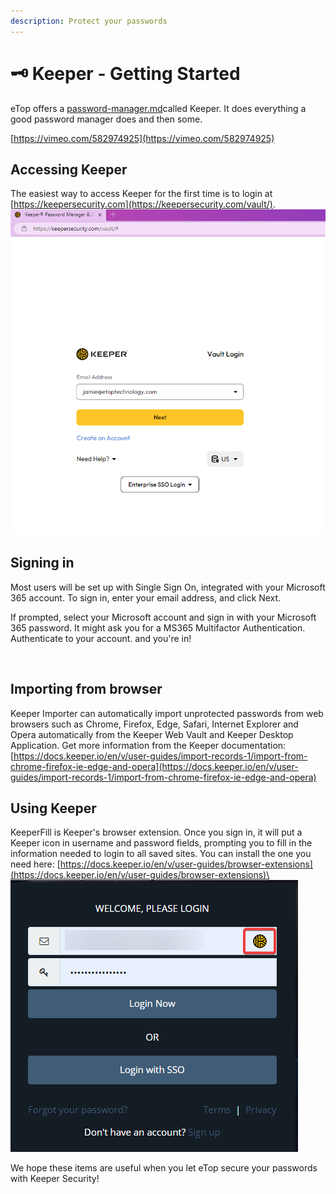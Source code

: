 ```yaml
---
description: Protect your passwords
---
```


# 🗝️ Keeper - Getting Started

eTop offers a [password-manager.md](../../password-manager.md "mention")called Keeper. It does everything a good password manager does and then some.

[https://vimeo.com/582974925](https://vimeo.com/582974925)

## Accessing Keeper

The easiest way to access Keeper for the first time is to login at [https://keepersecurity.com](https://keepersecurity.com/vault/). \
![](<../../../../.gitbook/assets/image (161).png>)



## Signing in

Most users will be set up with Single Sign On, integrated with your Microsoft 365 account. To sign in, enter your email address, and click Next.

If prompted, select your Microsoft account and sign in with your Microsoft 365 password. It might ask you for a MS365 Multifactor Authentication. Authenticate to your account. and you're in!

\
&#x20;

## Importing from browser

Keeper Importer can automatically import unprotected passwords from web browsers such as Chrome, Firefox, Edge, Safari, Internet Explorer and Opera automatically from the Keeper Web Vault and Keeper Desktop Application. Get more information from the Keeper documentation:\
[https://docs.keeper.io/en/v/user-guides/import-records-1/import-from-chrome-firefox-ie-edge-and-opera](https://docs.keeper.io/en/v/user-guides/import-records-1/import-from-chrome-firefox-ie-edge-and-opera)





## Using Keeper

KeeperFill is Keeper's browser extension. Once you sign in, it will put a Keeper icon in username and password fields, prompting you to fill in the information needed to login to all saved sites. You can install the one you need here: [https://docs.keeper.io/en/v/user-guides/browser-extensions](https://docs.keeper.io/en/v/user-guides/browser-extensions)\
![](<../../../../.gitbook/assets/image (160).png>)

We hope these items are useful when you let eTop secure your passwords with Keeper Security!

